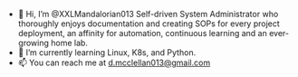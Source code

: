 - 👋 Hi, I’m @XXLMandalorian013 Self-driven System Administrator who thoroughly enjoys documentation and creating SOPs for every project deployment, an affinity for automation, continuous learning and an ever-growing home lab.
- 🌱 I’m currently learning Linux, K8s, and Python.
- 📫 You can reach me at d.mcclellan013@gmail.com
